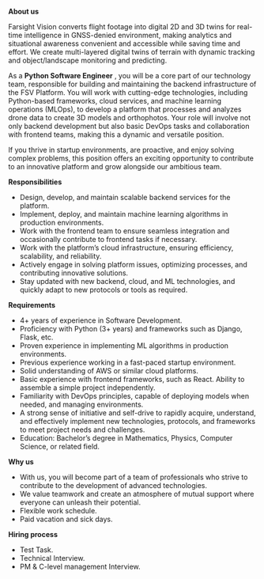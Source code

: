 **About us**

Farsight Vision converts flight footage into digital 2D and 3D twins for real-
time intelligence in GNSS-denied environment, making analytics and situational
awareness convenient and accessible while saving time and effort. We create
multi-layered digital twins of terrain with dynamic tracking and
object/landscape monitoring and predicting.

As a **Python Software Engineer** , you will be a core part of our technology
team, responsible for building and maintaining the backend infrastructure of
the FSV Platform. You will work with cutting-edge technologies, including
Python-based frameworks, cloud services, and machine learning operations
(MLOps), to develop a platform that processes and analyzes drone data to
create 3D models and orthophotos. Your role will involve not only backend
development but also basic DevOps tasks and collaboration with frontend teams,
making this a dynamic and versatile position.

If you thrive in startup environments, are proactive, and enjoy solving
complex problems, this position offers an exciting opportunity to contribute
to an innovative platform and grow alongside our ambitious team.

**Responsibilities**

  * Design, develop, and maintain scalable backend services for the platform.
  * Implement, deploy, and maintain machine learning algorithms in production environments.
  * Work with the frontend team to ensure seamless integration and occasionally contribute to frontend tasks if necessary.
  * Work with the platform’s cloud infrastructure, ensuring efficiency, scalability, and reliability.
  * Actively engage in solving platform issues, optimizing processes, and contributing innovative solutions.
  * Stay updated with new backend, cloud, and ML technologies, and quickly adapt to new protocols or tools as required.

**Requirements**

  * 4+ years of experience in Software Development.
  * Proficiency with Python (3+ years) and frameworks such as Django, Flask, etc.
  * Proven experience in implementing ML algorithms in production environments.
  * Previous experience working in a fast-paced startup environment.
  * Solid understanding of AWS or similar cloud platforms.
  * Basic experience with frontend frameworks, such as React. Ability to assemble a simple project independently.
  * Familiarity with DevOps principles, capable of deploying models when needed, and managing environments.
  * A strong sense of initiative and self-drive to rapidly acquire, understand, and effectively implement new technologies, protocols, and frameworks to meet project needs and challenges.
  * Education: Bachelor’s degree in Mathematics, Physics, Computer Science, or related field.

**Why us**

  * With us, you will become part of a team of professionals who strive to contribute to the development of advanced technologies.
  * We value teamwork and create an atmosphere of mutual support where everyone can unleash their potential.
  * Flexible work schedule.
  * Paid vacation and sick days.

**Hiring process**

  * Test Task.
  * Technical Interview.
  * PM & C-level management Interview.